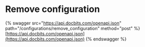 # Remove configuration

{% swagger src="https://api.docbits.com/openapi.json" path="/configurations/remove_configuration" method="post" %}
[https://api.docbits.com/openapi.json](https://api.docbits.com/openapi.json)
{% endswagger %}

